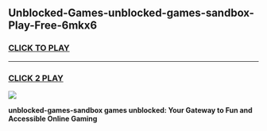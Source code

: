 
## Unblocked-Games-unblocked-games-sandbox-Play-Free-6mkx6
<h3>
<a href="https://premium76.site?title=unblocked-games-sandbox&ref=18A1">CLICK TO PLAY</a></h3>
<hr>

<h3>
<a href="https://premium76.site?title=unblocked-games-sandbox&ref=18A1">CLICK 2 PLAY</a>
  
</h3>

<a href="https://premium76.site?title=unblocked-games-sandbox&ref=18A1"><img src="https://clearcache.store/games.png"></a>


**unblocked-games-sandbox games unblocked: Your Gateway to Fun and Accessible Online Gaming**
